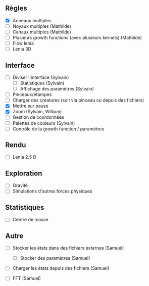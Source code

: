 ## Règles
- [x] Anneaux multiples
- [ ] Noyaux multiples (Mathilde)
- [ ] Canaux multiples (Mathilde)
- [ ] Plusieurs growth functions (avec plusieurs kernels) (Mathilde)
- [ ] Flow lenia
- [ ] Lenia 3D

## Interface
- [ ] Diviser l'interface (Sylvain)
	- [ ] Statistiques (Sylvain)
	- [ ] Affichage des paramètres (Sylvain)
- [ ] Pinceaux/étampes
- [ ] Charger des créatures (soit via pinceau ou depuis des fichiers)
- [x] Mettre sur pause
- [x] Zoom (Sylvain, William)
- [ ] Gestion de coordonnées
- [ ] Palettes de couleurs (Sylvain)
- [ ] Contrôle de la growth function / paramètres

## Rendu
- [ ] Lenia 2.5 D

## Exploration
- [ ] Gravité
- [ ] Simulations d'autres forces physiques

## Statistiques
- [ ] Centre de masse

## Autre
- [ ] Stocker les états dans des fichiers externes (Samuel)
	- [ ] Stocker des paramètres (Samuel)
- [ ] Charger les états depuis des fichiers (Samuel)
- [ ] FFT (Samuel)

